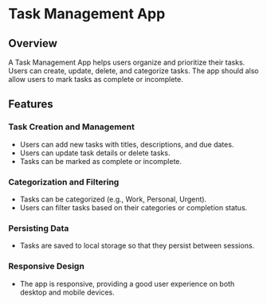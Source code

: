 # Task Management App

## Overview
A Task Management App helps users organize and prioritize their tasks. Users can create, update, delete, and categorize tasks. The app should also allow users to mark tasks as complete or incomplete.

## Features
### Task Creation and Management
- Users can add new tasks with titles, descriptions, and due dates.
- Users can update task details or delete tasks.
- Tasks can be marked as complete or incomplete.

### Categorization and Filtering
- Tasks can be categorized (e.g., Work, Personal, Urgent).
- Users can filter tasks based on their categories or completion status.

### Persisting Data
- Tasks are saved to local storage so that they persist between sessions.

### Responsive Design
- The app is responsive, providing a good user experience on both desktop and mobile devices.

